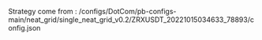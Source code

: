 Strategy come from : /configs/DotCom/pb-configs-main/neat_grid/single_neat_grid_v0.2/ZRXUSDT_20221015034633_78893/config.json